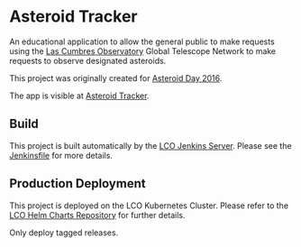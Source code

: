 # Asteroid Tracker

An educational application to allow the general public to make requests using
the [Las Cumbres Observatory](https://lco.global/) Global Telescope Network to
make requests to observe designated asteroids.

This project was originally created for [Asteroid Day 2016](http://asteroidday.org).

The app is visible at [Asteroid Tracker](https://asteroidtracker.lco.global/).

## Build

This project is built automatically by the [LCO Jenkins Server](http://jenkins.lco.gtn/).
Please see the [Jenkinsfile](Jenkinsfile) for more details.

## Production Deployment

This project is deployed on the LCO Kubernetes Cluster. Please refer to the
[LCO Helm Charts Repository](https://github.com/LCOGT/helm-charts) for further
details.

Only deploy tagged releases.
